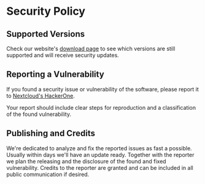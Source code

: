 # Security Policy

## Supported Versions

Check our website's [download page](https://roundcube.net/download/) to see which versions are still supported and will receive security updates.

## Reporting a Vulnerability

If you found a security issue or vulnerability of the software, please report it to [Nextcloud's HackerOne](https://hackerone.com/nextcloud).

Your report should include clear steps for reproduction and a classification of the found vulnerability.

## Publishing and Credits

We're dedicated to analyze and fix the reported issues as fast a possible. Usually within days we'll have an update ready.
Together with the reporter we plan the releasing and the disclosure of the found and fixed vulnerability.
Credits to the reporter are granted and can be included in all public communication if desired.
